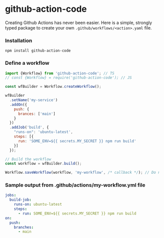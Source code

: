 # github-action-code

Creating Github Actions has never been easier. Here is a simple, strongly typed package to create your own `.github/workflows/<action>.yaml` file.

### Installation
```shell
npm install github-action-code
```
### Define a workflow
```js
import {Workflow} from 'github-action-code'; // TS
// const {Workflow} = require('github-action-code'); // JS

const wfBuilder = Workflow.createWorkflow();

wfBuilder
  .setName('my-service')
  .addOn({
    push: {
      brances: ['main']
    }
  })
  .addJob('build', {
    "runs-on": 'ubuntu-latest',
    steps: [{
      run: 'SOME_ENV=${{ secrets.MY_SECRET }} npm run build'
    }]
  });

// Build the workflow
const workflow = wfBuilder.build();

Workflow.saveWorkflow(workflow, 'my-workflow', /* callback */); // Do not add the extension .yml/.yaml
```
### Sample output from .github/actions/my-workflow.yml file
```yaml
jobs:
  build-job:
    runs-on: ubuntu-latest
    steps:
      - run: SOME_ENV=${{ secrets.MY_SECRET }} npm run build
on:
  push:
    branches:
      - main
```

